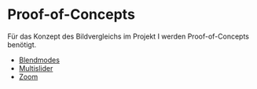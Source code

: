 # Proof-of-Concepts

Für das Konzept des Bildvergleichs im Projekt I werden Proof-of-Concepts benötigt.

* [Blendmodes](blendmodes/index.html)
* [Multislider](multislider/index.html)
* [Zoom](zoom/index.html)